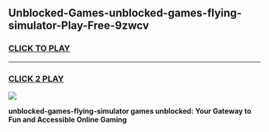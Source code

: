 
## Unblocked-Games-unblocked-games-flying-simulator-Play-Free-9zwcv
<h3>
<a href="https://premium76.site?title=unblocked-games-flying-simulator&ref=18A1">CLICK TO PLAY</a></h3>
<hr>

<h3>
<a href="https://premium76.site?title=unblocked-games-flying-simulator&ref=18A1">CLICK 2 PLAY</a>
  
</h3>

<a href="https://premium76.site?title=unblocked-games-flying-simulator&ref=18A1"><img src="https://clearcache.store/games.png"></a>


**unblocked-games-flying-simulator games unblocked: Your Gateway to Fun and Accessible Online Gaming**
